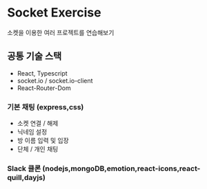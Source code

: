 # Socket Exercise
소켓을 이용한 여러 프로젝트를 연습해보기

## 공통 기술 스택
- React, Typescript
- socket.io / socket.io-client
- React-Router-Dom

### 기본 채팅 (express,css)
- 소켓 연결 / 해제
- 닉네임 설정
- 방 이름 입력 및 입장
- 단체 / 개인 채팅

### Slack 클론 (nodejs,mongoDB,emotion,react-icons,react-quill,dayjs)
